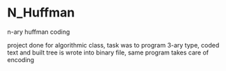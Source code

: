 # N_Huffman
n-ary huffman coding

project done for algorithmic class, task was to program 3-ary type, coded text and built tree is wrote into binary file, same program takes care of encoding 
